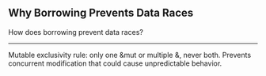 ## Why Borrowing Prevents Data Races

How does borrowing prevent data races?

---

Mutable exclusivity rule: only one &mut or multiple &, never both. Prevents concurrent modification that could cause unpredictable behavior.

